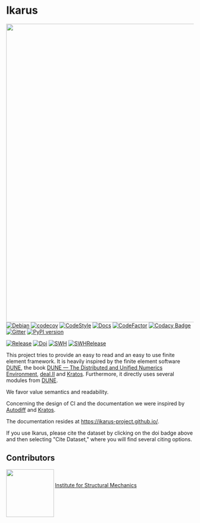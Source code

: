 <!--
SPDX-FileCopyrightText: 2022 The Ikarus Developers mueller@ibb.uni-stuttgart.de
SPDX-License-Identifier: LGPL-3.0-or-later
-->
# Ikarus

<img align="left" src="docs/website/auxiliaryImages/BigLogo.png" width="800">  

<br/><br/>    

[![Debian](https://github.com/ikarus-project/ikarus/actions/workflows/debian.yml/badge.svg)](https://github.com/ikarus-project/ikarus/actions/workflows/debian.yml)
[![codecov](https://codecov.io/gh/ikarus-project/ikarus/branch/main/graph/badge.svg?token=zJgggitPMc)](https://codecov.io/gh/ikarus-project/ikarus)
[![CodeStyle](https://github.com/ikarus-project/ikarus/actions/workflows/style.yml/badge.svg)](https://github.com/ikarus-project/ikarus/actions/workflows/style.yml)
[![Docs](https://github.com/ikarus-project/ikarus/actions/workflows/ghpages.yml/badge.svg)](https://github.com/ikarus-project/ikarus/actions/workflows/ghpages.yml)
[![CodeFactor](https://www.codefactor.io/repository/github/ikarus-project/ikarus/badge/main)](https://www.codefactor.io/repository/github/ikarus-project/ikarus/overview/main)
[![Codacy Badge](https://app.codacy.com/project/badge/Grade/5c588e67d1e541fc9be3c7377297aa8a)](https://www.codacy.com/gh/ikarus-project/ikarus/dashboard?utm_source=github.com&amp;utm_medium=referral&amp;utm_content=ikarus-project/ikarus&amp;utm_campaign=Badge_Grade)
[![Gitter](https://badges.gitter.im/ikarus-project/community.svg)](https://gitter.im/ikarus-project/community?utm_source=badge&utm_medium=badge&utm_campaign=pr-badge)
[![PyPI version](https://badge.fury.io/py/pyikarus.svg)](https://badge.fury.io/py/pyikarus)


[![Release](https://badgen.net/badge/Release/0.3/purple?icon=github)](https://github.com/ikarus-project/ikarus/releases)
[![Doi](https://img.shields.io/badge/DOI-10.18419%2Fdarus--3303-orange)](https://doi.org/10.18419/darus-3303)
[![SWH](https://archive.softwareheritage.org/badge/origin/https://github.com/ikarus-project/ikarus/)](https://archive.softwareheritage.org/browse/origin/?origin_url=https://github.com/ikarus-project/ikarus)
[![SWHRelease](https://archive.softwareheritage.org/badge/swh:1:rel:2cbfacc591c5fa48bdc84b375e42d1ab5304425f/)](https://archive.softwareheritage.org/swh:1:rel:2cbfacc591c5fa48bdc84b375e42d1ab5304425f;origin=https://github.com/ikarus-project/ikarus;visit=swh:1:snp:22424908ab42ab0d38be84c34235b8b5ae7af6c4)

This project tries to provide an easy to read and an easy to use finite element framework.
It is heavily inspired by the finite element software [DUNE](https://dune-project.org/), the book [DUNE — The Distributed and Unified Numerics Environment](https://www.springer.com/gp/book/9783030597016),
[deal.II](https://www.dealii.org/) and [Kratos](https://github.com/KratosMultiphysics/Kratos).
Furthermore, it directly uses several modules from [DUNE](https://dune-project.org/).

We favor value semantics and readability.

Concerning the design of CI and the documentation we were inspired by [Autodiff](https://autodiff.github.io/)  and [Kratos](https://github.com/KratosMultiphysics/Kratos).

The documentation resides at https://ikarus-project.github.io/.

If you use Ikarus, please cite the dataset by clicking on the doi badge above and then selecting "Cite Dataset," where you will find several citing options. 

## Contributors

<img align="left" src="https://user-images.githubusercontent.com/10537464/205657284-f6ace981-42a8-49f1-9c66-4c464f15ce4a.png" width="128">
<p></br></br><a href="https://www.ibb.uni-stuttgart.de/">Institute for Structural Mechanics</a></p>
